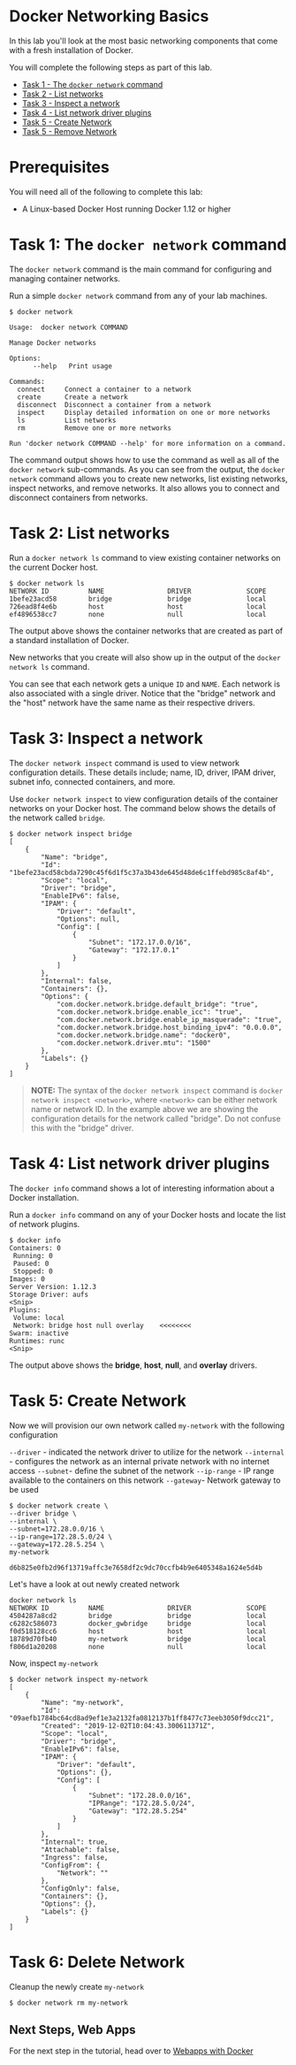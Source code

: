 # Docker Networking Basics

In this lab you'll look at the most basic networking components that come with a fresh installation of Docker.

You will complete the following steps as part of this lab.

- [Task 1 - The `docker network` command](#docker_network)
- [Task 2 - List networks](#list_networks)
- [Task 3 - Inspect a network](#inspect)
- [Task 4 - List network driver plugins](#list_drivers)
- [Task 5 - Create Network](#create_network)
- [Task 5 - Remove Network](#remove_network)

# Prerequisites

You will need all of the following to complete this lab:

- A Linux-based Docker Host running Docker 1.12 or higher

# <a name="docker_network"></a>Task 1: The `docker network` command

The `docker network` command is the main command for configuring and managing container networks.

Run a simple `docker network` command from any of your lab machines.

```
$ docker network

Usage:  docker network COMMAND

Manage Docker networks

Options:
      --help   Print usage

Commands:
  connect     Connect a container to a network
  create      Create a network
  disconnect  Disconnect a container from a network
  inspect     Display detailed information on one or more networks
  ls          List networks
  rm          Remove one or more networks

Run 'docker network COMMAND --help' for more information on a command.
```

The command output shows how to use the command as well as all of the `docker network` sub-commands. As you can see from the output, the `docker network` command allows you to create new networks, list existing networks, inspect networks, and remove networks. It also allows you to connect and disconnect containers from networks.

# <a name="list_networks"></a>Task 2: List networks

Run a `docker network ls` command to view existing container networks on the current Docker host.

```
$ docker network ls
NETWORK ID          NAME                DRIVER              SCOPE
1befe23acd58        bridge              bridge              local
726ead8f4e6b        host                host                local
ef4896538cc7        none                null                local
```

The output above shows the container networks that are created as part of a standard installation of Docker.

New networks that you create will also show up in the output of the `docker network ls` command.

You can see that each network gets a unique `ID` and `NAME`. Each network is also associated with a single driver. Notice that the "bridge" network and the "host" network have the same name as their respective drivers.

# <a name="inspect"></a>Task 3: Inspect a network

The `docker network inspect` command is used to view network configuration details. These details include; name, ID, driver, IPAM driver, subnet info, connected containers, and more.

Use `docker network inspect` to view configuration details of the container networks on your Docker host. The command below shows the details of the network called `bridge`.

```
$ docker network inspect bridge
[
    {
        "Name": "bridge",
        "Id": "1befe23acd58cbda7290c45f6d1f5c37a3b43de645d48de6c1ffebd985c8af4b",
        "Scope": "local",
        "Driver": "bridge",
        "EnableIPv6": false,
        "IPAM": {
            "Driver": "default",
            "Options": null,
            "Config": [
                {
                    "Subnet": "172.17.0.0/16",
                    "Gateway": "172.17.0.1"
                }
            ]
        },
        "Internal": false,
        "Containers": {},
        "Options": {
            "com.docker.network.bridge.default_bridge": "true",
            "com.docker.network.bridge.enable_icc": "true",
            "com.docker.network.bridge.enable_ip_masquerade": "true",
            "com.docker.network.bridge.host_binding_ipv4": "0.0.0.0",
            "com.docker.network.bridge.name": "docker0",
            "com.docker.network.driver.mtu": "1500"
        },
        "Labels": {}
    }
]
```

> **NOTE:** The syntax of the `docker network inspect` command is `docker network inspect <network>`, where `<network>` can be either network name or network ID. In the example above we are showing the configuration details for the network called "bridge". Do not confuse this with the "bridge" driver.


# <a name="list_drivers"></a>Task 4: List network driver plugins

The `docker info` command shows a lot of interesting information about a Docker installation.

Run a `docker info` command on any of your Docker hosts and locate the list of network plugins.

```
$ docker info
Containers: 0
 Running: 0
 Paused: 0
 Stopped: 0
Images: 0
Server Version: 1.12.3
Storage Driver: aufs
<Snip>
Plugins:
 Volume: local
 Network: bridge host null overlay    <<<<<<<<
Swarm: inactive
Runtimes: runc
<Snip>
```

The output above shows the **bridge**, **host**, **null**, and **overlay** drivers.

# <a name="create_network"></a>Task 5: Create Network

Now we will provision our own network called `my-network` with the following configuration

`--driver` - indicated the network driver to utilize for the network
`--internal` - configures the network as an internal private network with no internet access
`--subnet`- define the subnet of the network
`--ip-range` - IP range available to the containers on this network
`--gateway`- Network gateway to be used


```
$ docker network create \
--driver bridge \
--internal \
--subnet=172.28.0.0/16 \
--ip-range=172.28.5.0/24 \
--gateway=172.28.5.254 \
my-network

d6b825e0fb2d96f13719affc3e7658df2c9dc70ccfb4b9e6405348a1624e5d4b

```

Let's have a look at out newly created network

```
docker network ls                                                                                                                                                                                                                                                                                                                            
NETWORK ID          NAME                DRIVER              SCOPE
4504287a8cd2        bridge              bridge              local
c6282c586073        docker_gwbridge     bridge              local
f0d518128cc6        host                host                local
18789d70fb40        my-network          bridge              local
f806d1a20208        none                null                local
```

Now, inspect `my-network`

```
$ docker network inspect my-network                                                                                                                                                                                                                                                                                                            
[
    {
        "Name": "my-network",
        "Id": "09aefb1784bc64cd8ad9ef1e3a2132fa0812137b1ff8477c73eeb3050f9dcc21",
        "Created": "2019-12-02T10:04:43.300611371Z",
        "Scope": "local",
        "Driver": "bridge",
        "EnableIPv6": false,
        "IPAM": {
            "Driver": "default",
            "Options": {},
            "Config": [
                {
                    "Subnet": "172.28.0.0/16",
                    "IPRange": "172.28.5.0/24",
                    "Gateway": "172.28.5.254"
                }
            ]
        },
        "Internal": true,
        "Attachable": false,
        "Ingress": false,
        "ConfigFrom": {
            "Network": ""
        },
        "ConfigOnly": false,
        "Containers": {},
        "Options": {},
        "Labels": {}
    }
]

```

# <a name="delete_network"></a>Task 6: Delete Network

Cleanup the newly create `my-network`


```
$ docker network rm my-network

```

## Next Steps, Web Apps
For the next step in the tutorial, head over to [Webapps with Docker](./webapps.md)
